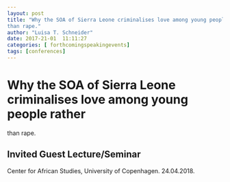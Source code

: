 ```yaml
---
layout: post
title: "Why the SOA of Sierra Leone criminalises love among young people rather
than rape."
author: "Luisa T. Schneider"
date: 2017-21-01  11:11:27
categories: [ forthcomingspeakingevents]
tags: [conferences]
---
```

# Why the SOA of Sierra Leone criminalises love among young people rather
than rape. 


## Invited Guest Lecture/Seminar
Center for African Studies, University of Copenhagen. 24.04.2018.




